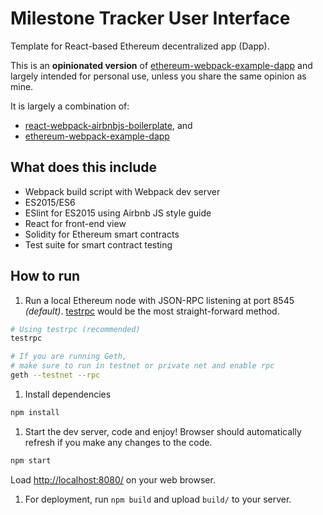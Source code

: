 # Milestone Tracker User Interface

Template for React-based Ethereum decentralized app (Dapp).

This is an **opinionated version** of [ethereum-webpack-example-dapp](https://github.com/uzyn/ethereum-webpack-example-dapp) and largely intended for personal use, unless you share the same opinion as mine.

It is largely a combination of:

- [react-webpack-airbnbjs-boilerplate](https://github.com/uzyn/react-webpack-airbnbjs-boilerplate), and
- [ethereum-webpack-example-dapp](https://github.com/uzyn/ethereum-webpack-example-dapp)

## What does this include

- Webpack build script with Webpack dev server
- ES2015/ES6
- ESlint for ES2015 using Airbnb JS style guide
- React for front-end view
- Solidity for Ethereum smart contracts
- Test suite for smart contract testing


## How to run

1. Run a local Ethereum node with JSON-RPC listening at port 8545 _(default)_. [testrpc](https://github.com/ethereumjs/testrpc) would be the most straight-forward method.

  ```bash
  # Using testrpc (recommended)
  testrpc

  # If you are running Geth,
  # make sure to run in testnet or private net and enable rpc
  geth --testnet --rpc
  ```

1. Install dependencies

  ```bash
  npm install
  ```

1. Start the dev server, code and enjoy! Browser should automatically refresh if you make any changes to the code.

  ```bash
  npm start
  ```

  Load [http://localhost:8080/](http://localhost:8080/) on your web browser.

1. For deployment, run `npm build` and upload `build/` to your server.
